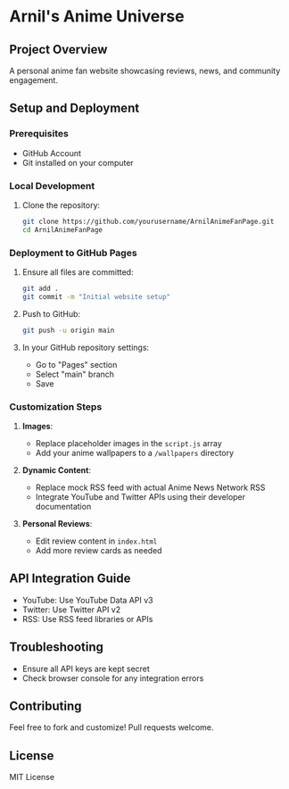 # Arnil's Anime Universe

## Project Overview
A personal anime fan website showcasing reviews, news, and community engagement.

## Setup and Deployment

### Prerequisites
- GitHub Account
- Git installed on your computer

### Local Development
1. Clone the repository:
   ```bash
   git clone https://github.com/yourusername/ArnilAnimeFanPage.git
   cd ArnilAnimeFanPage
   ```

### Deployment to GitHub Pages
1. Ensure all files are committed:
   ```bash
   git add .
   git commit -m "Initial website setup"
   ```

2. Push to GitHub:
   ```bash
   git push -u origin main
   ```

3. In your GitHub repository settings:
   - Go to "Pages" section
   - Select "main" branch
   - Save

### Customization Steps
1. **Images**: 
   - Replace placeholder images in the `script.js` array
   - Add your anime wallpapers to a `/wallpapers` directory

2. **Dynamic Content**:
   - Replace mock RSS feed with actual Anime News Network RSS
   - Integrate YouTube and Twitter APIs using their developer documentation

3. **Personal Reviews**:
   - Edit review content in `index.html`
   - Add more review cards as needed

## API Integration Guide
- YouTube: Use YouTube Data API v3
- Twitter: Use Twitter API v2
- RSS: Use RSS feed libraries or APIs

## Troubleshooting
- Ensure all API keys are kept secret
- Check browser console for any integration errors

## Contributing
Feel free to fork and customize! Pull requests welcome.

## License
MIT License
